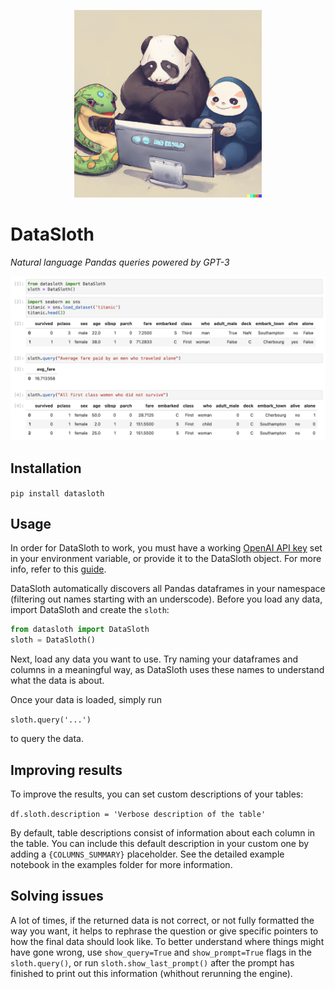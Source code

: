 <p align="center">
  <img width="300" src="media/datasloth.png">
</p>

# DataSloth
_Natural language Pandas queries powered by GPT-3_


<p align="center">
  <img width="800" src="media/quick_example.png">
</p>


## Installation
`pip install datasloth`

## Usage

In order for DataSloth to work, you must have a working [OpenAI API key](https://beta.openai.com/account/api-keys) set in your environment variable, or provide it to the DataSloth object. For more info, refer to this [guide](https://help.openai.com/en/articles/5112595-best-practices-for-api-key-safety).

DataSloth automatically discovers all Pandas dataframes in your namespace (filtering out names starting with an underscode). Before you load any data, import DataSloth and create the `sloth`:

```python
from datasloth import DataSloth
sloth = DataSloth()
```

Next, load any data you want to use. Try naming your dataframes and columns in a meaningful way, as DataSloth uses these names to understand what the data is about.

Once your data is loaded, simply run

`sloth.query('...')`

to query the data.


## Improving results

To improve the results, you can set custom descriptions of your tables:

`df.sloth.description = 'Verbose description of the table'`

By default, table descriptions consist of information about each column in the table. You can include this default description in your custom one by adding a `{COLUMNS_SUMMARY}` placeholder. See the detailed example notebook in the examples folder for more information.

## Solving issues

A lot of times, if the returned data is not correct, or not fully formatted the way you want, it helps to rephrase the question or give specific pointers to how the final data should look like. To better understand where things might have gone wrong, use `show_query=True` and `show_prompt=True` flags in the `sloth.query()`, or run `sloth.show_last_prompt()` after the prompt has finished to print out this information (whithout rerunning the engine).

